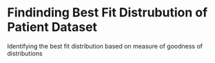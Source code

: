 # Findinding Best Fit Distrubution of Patient Dataset
 Identifying the best fit distribution based on measure of goodness of distributions
